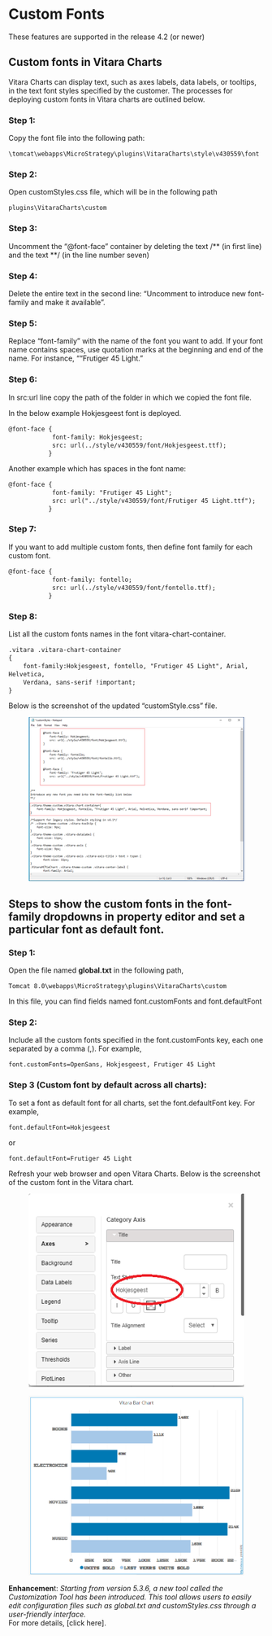 # Custom Fonts

These features are supported in the release 4.2 (or newer)

## Custom fonts in Vitara Charts <a href="#custom-fonts-in-vitara-charts" id="custom-fonts-in-vitara-charts"></a>

Vitara Charts can display text, such as axes labels, data labels, or tooltips, in the text font styles specified by the customer. The processes for deploying custom fonts in Vitara charts are outlined below.

### **Step 1:**

Copy the font file into the following path:

```
\tomcat\webapps\MicroStrategy\plugins\VitaraCharts\style\v430559\font
```

### **Step 2:**

Open customStyles.css file, which will be in the following path

```
plugins\VitaraCharts\custom
```

### **Step 3:**

Uncomment the “@font-face” container by deleting the text /\*\* (in first line) and the text \*\*/ (in the line number seven)

### **Step 4:**

Delete the entire text in the second line: “Uncomment to introduce new font-family and make it available”.

### **Step 5:**

Replace “font-family” with the name of the font you want to add. If your font name contains spaces, use quotation marks at the beginning and end of the name. For instance, ““Frutiger 45 Light.”

### **Step 6:**

In src:url line copy the path of the folder in which we copied the font file.

In the below example Hokjesgeest font is deployed.

```
@font-face {
            font-family: Hokjesgeest;
            src: url(../style/v430559/font/Hokjesgeest.ttf);
           }
```

Another example which has spaces in the font name:

```
@font-face {
            font-family: "Frutiger 45 Light";
            src: url("../style/v430559/font/Frutiger 45 Light.ttf");
           }
```

### **Step 7:**

If you want to add multiple custom fonts, then define font family for each custom font.

```
@font-face {
            font-family: fontello;
            src: url(../style/v430559/font/fontello.ttf);
           }
```

### **Step 8:**

List all the custom fonts names in the font vitara-chart-container.

```
.vitara .vitara-chart-container
{
	font-family:Hokjesgeest, fontello, "Frutiger 45 Light", Arial, Helvetica,
	Verdana, sans-serif !important;
}
```

Below is the screenshot of the updated “customStyle.css” file.

<figure><img src="../.gitbook/assets/custom_font2.png" alt=""><figcaption></figcaption></figure>

## Steps to show the custom fonts in the font-family dropdowns in property editor and set a particular font as default font. <a href="#steps-to-show-the-custom-fonts-in-the-font-family-dropdowns-in-property-editor-and-set-a-particular" id="steps-to-show-the-custom-fonts-in-the-font-family-dropdowns-in-property-editor-and-set-a-particular"></a>

### **Step 1:**

Open the file named **global.txt** in the following path,

```
Tomcat 8.0\webapps\MicroStrategy\plugins\VitaraCharts\custom
```

In this file, you can find fields named font.customFonts and font.defaultFont

### **Step 2:**

Include all the custom fonts specified in the font.customFonts key, each one separated by a comma (,). For example,

```
font.customFonts=OpenSans, Hokjesgeest, Frutiger 45 Light
```

### **Step 3 (Custom font by default across all charts):**

To set a font as default font for all charts, set the font.defaultFont key. For example,

```
font.defaultFont=Hokjesgeest
```

or

```
font.defaultFont=Frutiger 45 Light
```

Refresh your web browser and open Vitara Charts. Below is the screenshot of the custom font in the Vitara chart.

<figure><img src="../.gitbook/assets/image11 (2).png" alt=""><figcaption></figcaption></figure>

<figure><img src="../.gitbook/assets/image10 (2).png" alt=""><figcaption></figcaption></figure>

**Enhancemen**t: _Starting from version 5.3.6, a new tool called the Customization Tool has been introduced. This tool allows users to easily edit configuration files such as global.txt and customStyles.css through a user-friendly interface._\
For more details, \[click here].
